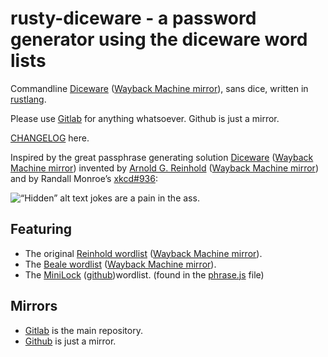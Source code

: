 # rusty-diceware - a password generator using the diceware word lists
Commandline [Diceware][diceware] ([Wayback Machine mirror][diceware-wayback]),
sans dice, written in [rustlang][rustlang].

Please use [Gitlab][gitlab-mirror] for anything whatsoever. Github is just a
mirror.

[CHANGELOG](/CHANGELOG.md) here.

Inspired by the great passphrase generating solution [Diceware][diceware]
([Wayback Machine mirror][diceware-wayback]) invented by [Arnold G.
Reinhold][arnold] ([Wayback Machine mirror][arnold-wayback]) and by Randall
Monroe’s [xkcd#936][xkcd-936]:

![“Hidden” alt text jokes are a pain in the
ass.](/bin/imgs.xkcd.com/comics/password_strength.png)

## Featuring

* The original [Reinhold wordlist][reinhold-wordlist-asc] ([Wayback Machine
  mirror][reinhold-wordlist-asc-wayback]).
* The [Beale wordlist][beale-wordlist-asc] ([Wayback Machine
  mirror][beale-wordlist-asc-wayback]).
* The [MiniLock][minilock] ([github][minilock-github])wordlist. (found in the
  [phrase.js][minilock-phrase-js] file)

## Mirrors

* [Gitlab][gitlab-mirror] is the main repository.
* [Github][github-mirror] is just a mirror.


[gitlab-mirror]: <https://gitlab.com/yuvallanger/rusty-diceware/>
[github-mirror]: <https://github.com/yuvallanger/rusty-diceware/>

[arnold]: <https://theworld.com/~reinhold/>
[diceware]: <https://theworld.com/~reinhold/diceware.html>

[arnold-wayback]: <https://web.archive.org/web/20220608141106/https://theworld.com/~reinhold/>
[diceware-wayback]: <https://web.archive.org/web/20220817092807/https://theworld.com/~reinhold/diceware.html>

[beale-wordlist-asc]: <https://theworld.com/~reinhold/beale.wordlist.asc>
[reinhold-wordlist-asc]: <https://theworld.com/~reinhold/diceware.wordlist.asc>
[minilock-phrase-js]: <https://github.com/kaepora/miniLock/blob/71dcf431886068c9ec7f563c3e4158153229b202/src/js/lib/phrase.js>

[beale-wordlist-asc-wayback]: <https://web.archive.org/web/20220602072646/https://theworld.com/~reinhold/beale.wordlist.asc>
[reinhold-wordlist-asc-wayback]: <https://web.archive.org/web/20220820102521/https://theworld.com/~reinhold/diceware.wordlist.asc>


[rustlang]: <http://rust-lang.org>

[xkcd-936]: <https://www.explainxkcd.com/wiki/index.php/936>

[minilock]: <http://minilock.io>
[minilock-github]: <https://github.com/kaepora/miniLock/>
